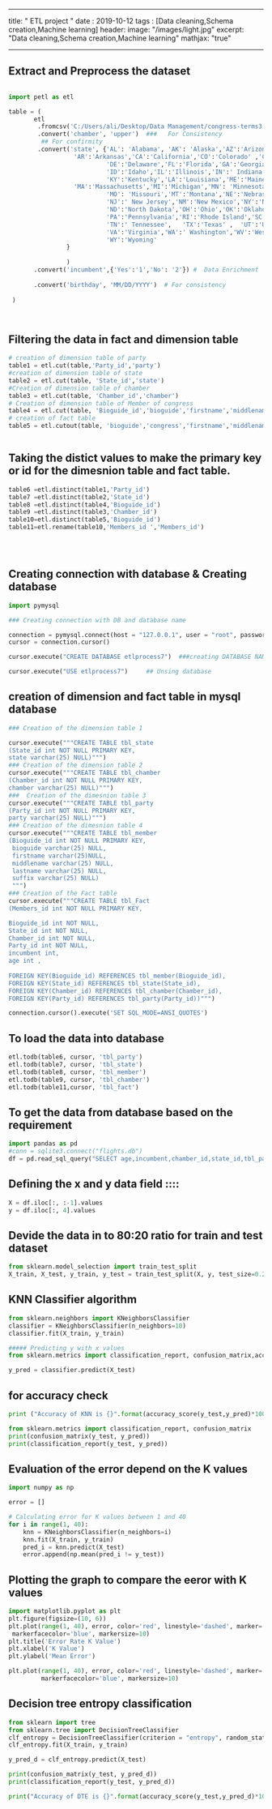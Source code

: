 
---
title: " ETL project "
date :   2019-10-12
tags :   [Data cleaning,Schema creation,Machine learning]
header:
  image: "/images/light.jpg"
excerpt:  "Data cleaning,Schema creation,Machine learning"
mathjax: "true"

---



## Extract and Preprocess the dataset 

```python

import petl as etl

table = (
       etl
        .fromcsv('C:/Users/ali/Desktop/Data Management/congress-terms3.csv')    
        .convert('chamber', 'upper')  ###   For Consistency  
         ## For confirmity 
        .convert('state', {'AL': 'Alabama', 'AK': 'Alaska','AZ':'Arizona',    
                  'AR':'Arkansas','CA':'California','CO':'Colorado' ,'CT':'Connecticut',          # To give the complete name of field value 
                           'DE':'Delaware','FL':'Florida','GA':'Georgia','HI':'Hawaii',
                           'ID':'Idaho','IL':'Illinois','IN':' Indiana','IA':'Iowa','KS':'Kansas',
                           'KY':'Kentucky','LA':'Louisiana','ME':'Maine','MD':'Maryland',
                  'MA':'Massachusetts','MI':'Michigan','MN': 'Minnesota','MS':'Mississippi',
                           'MO': 'Missouri','MT':'Montana','NE':'Nebraska','NV':'Nevada','NH':'New Hampshire',
                           'NJ':' New Jersey','NM':'New Mexico','NY':'New York','NC':'North Carolina',
                           'ND':'North Dakota','OH':'Ohio','OK':'Oklahoma','OR':'Oregon',
                           'PA':'Pennsylvania','RI':'Rhode Island','SC':'South Carolina','SD':'South Dakota',
                           'TN':' Tennessee',   'TX':'Texas' ,  'UT':'Utah','VT':'Vermont',
                           'VA':'Virginia','WA':' Washington','WV':'West Virginia','WI':'Wisconsin',
                           'WY':'Wyoming'             
                }
                
                )
       .convert('incumbent',{'Yes':'1','No': '2'}) #  Data Enrichment 
       
       .convert('birthday', 'MM/DD/YYYY')  # For consistency 
       
 )




```

## Filtering the data in fact and dimension table 


```python
# creation of dimension table of party
table1 = etl.cut(table,'Party_id','party')
#creation of dimension table of state 
table2 = etl.cut(table, 'State_id','state') 
#Creation of dimension table of chamber
table3 = etl.cut(table, 'Chamber_id','chamber')
# Creation of dimension table of Member of congress
table4 = etl.cut(table, 'Bioguide_id','bioguide','firstname','middlename','lastname','suffix')
# creation of fact table
table5 = etl.cutout(table, 'bioguide','congress','firstname','middlename','lastname','suffix','termstart','birthday','chamber','state','party') 



```

## Taking the distict values to make the primary key or id for the dimesnion table and fact table.


```python
table6 =etl.distinct(table1,'Party_id')     
table7 =etl.distinct(table2,'State_id')
table8 =etl.distinct(table4,'Bioguide_id')
table9 =etl.distinct(table3,'Chamber_id')
table10=etl.distinct(table5,'Bioguide_id')
table11=etl.rename(table10,'Members_id ','Members_id')


 
```

## Creating connection with database & Creating database 


```python
import pymysql

### Creating connection with DB and database name  

connection = pymysql.connect(host = "127.0.0.1", user = "root", password = "Ali786mu",database='etlprocess') 
cursor = connection.cursor()

cursor.execute("CREATE DATABASE etlprocess7")  ###creating DATABASE NAME

cursor.execute("USE etlprocess7")     ## Unsing database
```

## creation of dimension and fact table in mysql database


```python
### Creation of the dimension table 1

cursor.execute("""CREATE TABLE tbl_state        
(State_id int NOT NULL PRIMARY KEY,
state varchar(25) NULL)""")
### Creation of the dimension table 2
cursor.execute("""CREATE TABLE tbl_chamber    
(Chamber_id int NOT NULL PRIMARY KEY,
chamber varchar(25) NULL)""")
###  Creation of the dimesnion table 3
cursor.execute("""CREATE TABLE tbl_party      
(Party_id int NOT NULL PRIMARY KEY,
party varchar(25) NULL)""")
### Creation of the dimesnion table 4
cursor.execute("""CREATE TABLE tbl_member    
(Bioguide_id int NOT NULL PRIMARY KEY,
 bioguide varchar(25) NULL,
 firstname varchar(25)NULL,
 middlename varchar(25) NULL,
 lastname varchar(25) NULL,
 suffix varchar(25) NULL)
 """)
### Creation of the Fact table 
cursor.execute("""CREATE TABLE tbl_Fact      
(Members_id int NOT NULL PRIMARY KEY,

Bioguide_id int NOT NULL,
State_id int NOT NULL,
Chamber_id int NOT NULL,
Party_id int NOT NULL,
incumbent int,
age int , 
 
FOREIGN KEY(Bioguide_id) REFERENCES tbl_member(Bioguide_id),
FOREIGN KEY(State_id) REFERENCES tbl_state(State_id),
FOREIGN KEY(Chamber_id) REFERENCES tbl_chamber(Chamber_id),
FOREIGN KEY(Party_id) REFERENCES tbl_party(Party_id))""")

```


```python
connection.cursor().execute('SET SQL_MODE=ANSI_QUOTES')

```

##   To load the data into database 


```python
etl.todb(table6, cursor, 'tbl_party')  
etl.todb(table7, cursor, 'tbl_state')  
etl.todb(table8, cursor, 'tbl_member')
etl.todb(table9, cursor, 'tbl_chamber')
etl.todb(table11,cursor, 'tbl_fact')
```

##  To get the data from database based on the requirement 


```python
import pandas as pd
#conn = sqlite3.connect("flights.db")
df = pd.read_sql_query("SELECT age,incumbent,chamber_id,state_id,tbl_party.party from tbl_fact INNER JOIN tbl_party ON tbl_fact.party_id=tbl_party.party_id", connection)
```

##  Defining the x and y data field ::::


```python
X = df.iloc[:, :-1].values
y = df.iloc[:, 4].values
```

## Devide the data in to 80:20 ratio for train and test dataset



```python
from sklearn.model_selection import train_test_split
X_train, X_test, y_train, y_test = train_test_split(X, y, test_size=0.20)
```

## KNN Classifier algorithm 


```python
from sklearn.neighbors import KNeighborsClassifier
classifier = KNeighborsClassifier(n_neighbors=10)
classifier.fit(X_train, y_train)
```


```python
##### Predicting y with x values 
from sklearn.metrics import classification_report, confusion_matrix,accuracy_score

y_pred = classifier.predict(X_test)
```

## for accuracy check 

   
    


```python
print ("Accuracy of KNN is {}".format(accuracy_score(y_test,y_pred)*100))
```


```python
from sklearn.metrics import classification_report, confusion_matrix
print(confusion_matrix(y_test, y_pred))
print(classification_report(y_test, y_pred))
```

## Evaluation of the error depend on the K values


```python
import numpy as np

error = []

# Calculating error for K values between 1 and 40
for i in range(1, 40):
    knn = KNeighborsClassifier(n_neighbors=i)
    knn.fit(X_train, y_train)
    pred_i = knn.predict(X_test)
    error.append(np.mean(pred_i != y_test))


```

## Plotting the graph to compare the eeror with K values


```python
import matplotlib.pyplot as plt
plt.figure(figsize=(10, 6))
plt.plot(range(1, 40), error, color='red', linestyle='dashed', marker='o',
 markerfacecolor='blue', markersize=10)
plt.title('Error Rate K Value')
plt.xlabel('K Value')
plt.ylabel('Mean Error')

```


```python
plt.plot(range(1, 40), error, color='red', linestyle='dashed', marker='o',
         markerfacecolor='blue', markersize=10)
```

##   Decision tree entropy classification  



```python
from sklearn import tree
from sklearn.tree import DecisionTreeClassifier 
clf_entropy = DecisionTreeClassifier(criterion = "entropy", random_state = 100)
clf_entropy.fit(X_train, y_train)

```


```python
y_pred_d = clf_entropy.predict(X_test)

print(confusion_matrix(y_test, y_pred_d))
print(classification_report(y_test, y_pred_d))


```


```python
print("Accuracy of DTE is {}".format(accuracy_score(y_test,y_pred_d)*100))
```


```python

```
